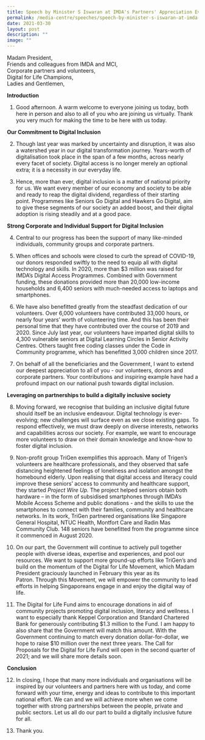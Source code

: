```yaml
---
title: Speech by Minister S Iswaran at IMDA's Partners' Appreciation Event
permalink: /media-centre/speeches/speech-by-minister-s-iswaran-at-imda-partners-appreciation-event/
date: 2021-03-30
layout: post
description: ""
image: ""
---
```

Madam President,  
Friends and colleagues from IMDA and MCI,  
Corporate partners and volunteers,  
Digital for Life Champions,  
Ladies and Gentlemen,

**Introduction**

1. Good afternoon. A warm welcome to everyone joining us today, both here in person and also to all of you who are joining us virtually. Thank you very much for making the time to be here with us today.

**Our Commitment to Digital Inclusion**

2. Though last year was marked by uncertainty and disruption, it was also a watershed year in our digital transformation journey. Years-worth of digitalisation took place in the span of a few months, across nearly every facet of society. Digital access is no longer merely an optional extra; it is a necessity in our everyday life.

3. Hence, more than ever, digital inclusion is a matter of national priority for us. We want every member of our economy and society to be able and ready to reap the digital dividend, regardless of their starting point. Programmes like Seniors Go Digital and Hawkers Go Digital, aim to give these segments of our society an added boost, and their digital adoption is rising steadily and at a good pace.

**Strong Corporate and Individual Support for Digital Inclusion**

4. Central to our progress has been the support of many like-minded individuals, community groups and corporate partners.

5. When offices and schools were closed to curb the spread of COVID-19, our donors responded swiftly to the need to equip all with digital technology and skills. In 2020, more than $3 million was raised for IMDA’s Digital Access Programmes. Combined with Government funding, these donations provided more than 20,000 low-income households and 6,400 seniors with much-needed access to laptops and smartphones.

6. We have also benefitted greatly from the steadfast dedication of our volunteers. Over 6,000 volunteers have contributed 33,000 hours, or nearly four years’ worth of volunteering time. And this has been their personal time that they have contributed over the course of 2019 and 2020. Since July last year, our volunteers have imparted digital skills to 4,300 vulnerable seniors at Digital Learning Circles in Senior Activity Centres. Others taught free coding classes under the Code in Community programme, which has benefitted 3,000 children since 2017.

7. On behalf of all the beneficiaries and the Government, I want to extend our deepest appreciation to all of you - our volunteers, donors and corporate partners. Your contributions and inspiring example have had a profound impact on our national push towards digital inclusion.

**Leveraging on partnerships to build a digitally inclusive society**

8. Moving forward, we recognise that building an inclusive digital future should itself be an inclusive endeavour. Digital technology is ever-evolving; new challenges will surface even as we close existing gaps. To respond effectively, we must draw deeply on diverse interests, networks and capabilities across our society. For example, we want to encourage more volunteers to draw on their domain knowledge and know-how to foster digital inclusion.

9. Non-profit group TriGen exemplifies this approach. Many of Trigen’s volunteers are healthcare professionals, and they observed that safe distancing heightened feelings of loneliness and isolation amongst the homebound elderly. Upon realising that digital access and literacy could improve these seniors’ access to community and healthcare support, they started _Project Wire Up._ The project helped seniors obtain both hardware – in the form of subsidised smartphones through IMDA’s Mobile Access Scheme and public donations - and the skills to use the smartphones to connect with their families, community and healthcare networks. In its work, TriGen partnered organisations like Singapore General Hospital, NTUC Health, Montfort Care and Radin Mas Community Club. 148 seniors have benefitted from the programme since it commenced in August 2020.

10. On our part, the Government will continue to actively pull together people with diverse ideas, expertise and experiences, and pool our resources. We want to support more ground-up efforts like TriGen’s and build on the momentum of the Digital for Life Movement, which Madam President graciously launched in February this year as its Patron. Through this Movement, we will empower the community to lead efforts in helping Singaporeans engage in and enjoy the digital way of life.

11. The Digital for Life Fund aims to encourage donations in aid of community projects promoting digital inclusion, literacy and wellness. I want to especially thank Keppel Corporation and Standard Chartered Bank for generously contributing $1.3 million to the Fund. I am happy to also share that the Government will match this amount. With the Government continuing to match every donation dollar-for-dollar, we hope to raise $10 million over the next three years. The Call for Proposals for the Digital for Life Fund will open in the second quarter of 2021; and we will share more details soon.

**Conclusion**

12. In closing, I hope that many more individuals and organisations will be inspired by our volunteers and partners here with us today, and come forward with your time, energy and ideas to contribute to this important national effort. We can and we will achieve more when we come together with strong partnerships between the people, private and public sectors. Let us all do our part to build a digitally inclusive future for all.

13. Thank you.